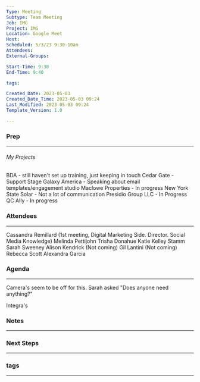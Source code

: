 ```yaml
---
Type: Meeting
Subtype: Team Meeting
Job: IMG
Project: IMG
Location: Google Meet
Host: 
Scheduled: 5/3/23 9:30-10am
Attendees: 
External-Groups: 

Start-Time: 9:30
End-Time: 9:40

tags: 

Created_Date: 2023-05-03
Created_Date_Time: 2023-05-03 09:24
Last_Modified: 2023-05-03 09:24
Template_Version: 1.0

---
```

### Prep
---
###### My Projects
BDA - still haven't set up training, just keeping in touch
Cedar Gate - Support Stage
Galaxy America - Speaking about email templates/engagement studio
Maclowe Properties - In progress
New York State Solar - Not a lot of communication 
Presidio Group LLC - In Progress
QC Ally - In progress


### Attendees 
--- 
Cassandra Remillard (1st meeting, Digital Marketing Side. Director. Social Media Knowledge)
Melinda Pettijohn
Trisha Donahue
Katie Kelley Stamm
Sarah Sweeney 
Alison Kendrick (Not coming)
Gil Lantini (Not coming)
Rebecca Scott
Alexandra Garcia


### Agenda
--- 
Camera's seem to be off for this. 
Sarah asked "Does anyone need anything?"

Integra's  

### Notes
---



### Next Steps
---


### tags
---
